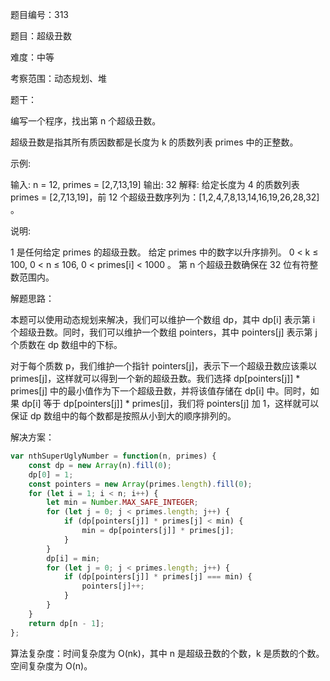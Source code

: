 题目编号：313

题目：超级丑数

难度：中等

考察范围：动态规划、堆

题干：

编写一个程序，找出第 n 个超级丑数。

超级丑数是指其所有质因数都是长度为 k 的质数列表 primes 中的正整数。

示例:

输入: n = 12, primes = [2,7,13,19]
输出: 32 
解释: 给定长度为 4 的质数列表 primes = [2,7,13,19]，前 12 个超级丑数序列为：[1,2,4,7,8,13,14,16,19,26,28,32] 。

说明:

1 是任何给定 primes 的超级丑数。
 给定 primes 中的数字以升序排列。
0 < k ≤ 100, 0 < n ≤ 106, 0 < primes[i] < 1000 。
第 n 个超级丑数确保在 32 位有符整数范围内。

解题思路：

本题可以使用动态规划来解决，我们可以维护一个数组 dp，其中 dp[i] 表示第 i 个超级丑数。同时，我们可以维护一个数组 pointers，其中 pointers[j] 表示第 j 个质数在 dp 数组中的下标。

对于每个质数 p，我们维护一个指针 pointers[j]，表示下一个超级丑数应该乘以 primes[j]，这样就可以得到一个新的超级丑数。我们选择 dp[pointers[j]] * primes[j] 中的最小值作为下一个超级丑数，并将该值存储在 dp[i] 中。同时，如果 dp[i] 等于 dp[pointers[j]] * primes[j]，我们将 pointers[j] 加 1，这样就可以保证 dp 数组中的每个数都是按照从小到大的顺序排列的。

解决方案：

```javascript
var nthSuperUglyNumber = function(n, primes) {
    const dp = new Array(n).fill(0);
    dp[0] = 1;
    const pointers = new Array(primes.length).fill(0);
    for (let i = 1; i < n; i++) {
        let min = Number.MAX_SAFE_INTEGER;
        for (let j = 0; j < primes.length; j++) {
            if (dp[pointers[j]] * primes[j] < min) {
                min = dp[pointers[j]] * primes[j];
            }
        }
        dp[i] = min;
        for (let j = 0; j < primes.length; j++) {
            if (dp[pointers[j]] * primes[j] === min) {
                pointers[j]++;
            }
        }
    }
    return dp[n - 1];
};
```

算法复杂度：时间复杂度为 O(nk)，其中 n 是超级丑数的个数，k 是质数的个数。空间复杂度为 O(n)。